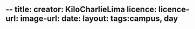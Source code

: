 --
title: 
creator: KiloCharlieLima
licence:
licence-url:
image-url:
date: 
layout:
tags:campus, day
--

